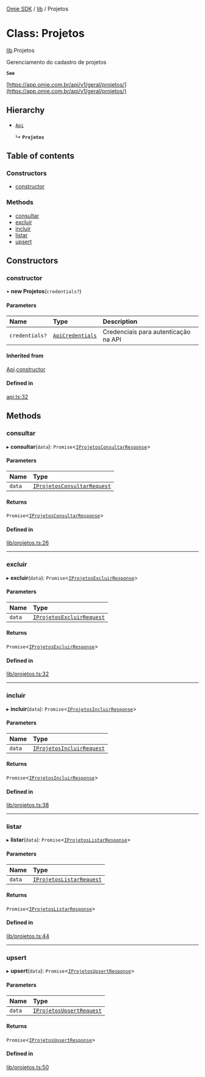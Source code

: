 [Omie SDK](../README.md) / [lib](../modules/lib.md) / Projetos

# Class: Projetos

[lib](../modules/lib.md).Projetos

Gerenciamento do cadastro de projetos

**`See`**

[https://app.omie.com.br/api/v1/geral/projetos/](https://app.omie.com.br/api/v1/geral/projetos/)

## Hierarchy

- [`Api`](index.Api.md)

  ↳ **`Projetos`**

## Table of contents

### Constructors

- [constructor](lib.Projetos.md#constructor)

### Methods

- [consultar](lib.Projetos.md#consultar)
- [excluir](lib.Projetos.md#excluir)
- [incluir](lib.Projetos.md#incluir)
- [listar](lib.Projetos.md#listar)
- [upsert](lib.Projetos.md#upsert)

## Constructors

### constructor

• **new Projetos**(`credentials?`)

#### Parameters

| Name | Type | Description |
| :------ | :------ | :------ |
| `credentials?` | [`ApiCredentials`](../modules/index.md#apicredentials) | Credenciais para autenticação na API |

#### Inherited from

[Api](index.Api.md).[constructor](index.Api.md#constructor)

#### Defined in

[api.ts:32](https://github.com/lucas-bogos/omie-sdk/blob/f0ca102/src/api.ts#L32)

## Methods

### consultar

▸ **consultar**(`data`): `Promise`<[`IProjetosConsultarResponse`](../interfaces/types.IProjetosConsultarResponse.md)\>

#### Parameters

| Name | Type |
| :------ | :------ |
| `data` | [`IProjetosConsultarRequest`](../interfaces/types.IProjetosConsultarRequest.md) |

#### Returns

`Promise`<[`IProjetosConsultarResponse`](../interfaces/types.IProjetosConsultarResponse.md)\>

#### Defined in

[lib/projetos.ts:26](https://github.com/lucas-bogos/omie-sdk/blob/f0ca102/src/lib/projetos.ts#L26)

___

### excluir

▸ **excluir**(`data`): `Promise`<[`IProjetosExcluirResponse`](../interfaces/types.IProjetosExcluirResponse.md)\>

#### Parameters

| Name | Type |
| :------ | :------ |
| `data` | [`IProjetosExcluirRequest`](../interfaces/types.IProjetosExcluirRequest.md) |

#### Returns

`Promise`<[`IProjetosExcluirResponse`](../interfaces/types.IProjetosExcluirResponse.md)\>

#### Defined in

[lib/projetos.ts:32](https://github.com/lucas-bogos/omie-sdk/blob/f0ca102/src/lib/projetos.ts#L32)

___

### incluir

▸ **incluir**(`data`): `Promise`<[`IProjetosIncluirResponse`](../interfaces/types.IProjetosIncluirResponse.md)\>

#### Parameters

| Name | Type |
| :------ | :------ |
| `data` | [`IProjetosIncluirRequest`](../interfaces/types.IProjetosIncluirRequest.md) |

#### Returns

`Promise`<[`IProjetosIncluirResponse`](../interfaces/types.IProjetosIncluirResponse.md)\>

#### Defined in

[lib/projetos.ts:38](https://github.com/lucas-bogos/omie-sdk/blob/f0ca102/src/lib/projetos.ts#L38)

___

### listar

▸ **listar**(`data`): `Promise`<[`IProjetosListarResponse`](../interfaces/types.IProjetosListarResponse.md)\>

#### Parameters

| Name | Type |
| :------ | :------ |
| `data` | [`IProjetosListarRequest`](../interfaces/types.IProjetosListarRequest.md) |

#### Returns

`Promise`<[`IProjetosListarResponse`](../interfaces/types.IProjetosListarResponse.md)\>

#### Defined in

[lib/projetos.ts:44](https://github.com/lucas-bogos/omie-sdk/blob/f0ca102/src/lib/projetos.ts#L44)

___

### upsert

▸ **upsert**(`data`): `Promise`<[`IProjetosUpsertResponse`](../interfaces/types.IProjetosUpsertResponse.md)\>

#### Parameters

| Name | Type |
| :------ | :------ |
| `data` | [`IProjetosUpsertRequest`](../interfaces/types.IProjetosUpsertRequest.md) |

#### Returns

`Promise`<[`IProjetosUpsertResponse`](../interfaces/types.IProjetosUpsertResponse.md)\>

#### Defined in

[lib/projetos.ts:50](https://github.com/lucas-bogos/omie-sdk/blob/f0ca102/src/lib/projetos.ts#L50)
